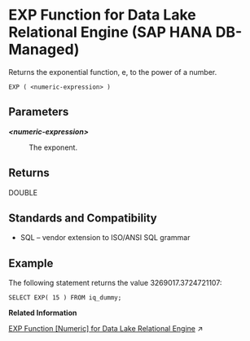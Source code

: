 <!-- loio982ccd1f2f84468d9753761e3be45fca -->

# EXP Function for Data Lake Relational Engine \(SAP HANA DB-Managed\)

Returns the exponential function, e, to the power of a number.



```
EXP ( <numeric-expression> )
```



<a name="loio982ccd1f2f84468d9753761e3be45fca__section_exk_2sg_trb"/>

## Parameters


<dl>
<dt><b>

*<numeric-expression\>*

</b></dt>
<dd>

The exponent.



</dd>
</dl>



<a name="loio982ccd1f2f84468d9753761e3be45fca__section_msw_2sg_trb"/>

## Returns

DOUBLE



<a name="loio982ccd1f2f84468d9753761e3be45fca__section_wcj_fsg_trb"/>

## Standards and Compatibility

-   SQL – vendor extension to ISO/ANSI SQL grammar



<a name="loio982ccd1f2f84468d9753761e3be45fca__section_qjv_fsg_trb"/>

## Example

The following statement returns the value 3269017.3724721107:

```
SELECT EXP( 15 ) FROM iq_dummy;
```

**Related Information**  


[EXP Function [Numeric] for Data Lake Relational Engine](https://help.sap.com/viewer/19b3964099384f178ad08f2d348232a9/2023_1_QRC/en-US/a55131d984f21015966fac9e1cb19b02.html "Returns the exponential function, e, to the power of a number.") :arrow_upper_right:

